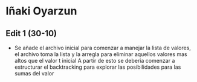 # Iñaki Oyarzun
## Edit 1 (30-10)
  - Se añade el archivo inicial para comenzar a manejar la lista de valores, el archivo toma la lista y la arregla para eliminar aquellos valores mas altos que el valor t inicial
  A partir de esto se deberia comenzar a estructurar el backtracking para explorar las posibilidades para las sumas del valor
